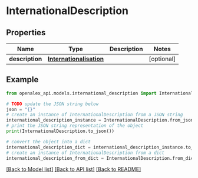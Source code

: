 # InternationalDescription


## Properties

Name | Type | Description | Notes
------------ | ------------- | ------------- | -------------
**description** | [**Internationalisation**](Internationalisation.md) |  | [optional] 

## Example

```python
from openalex_api.models.international_description import InternationalDescription

# TODO update the JSON string below
json = "{}"
# create an instance of InternationalDescription from a JSON string
international_description_instance = InternationalDescription.from_json(json)
# print the JSON string representation of the object
print(InternationalDescription.to_json())

# convert the object into a dict
international_description_dict = international_description_instance.to_dict()
# create an instance of InternationalDescription from a dict
international_description_from_dict = InternationalDescription.from_dict(international_description_dict)
```
[[Back to Model list]](../README.md#documentation-for-models) [[Back to API list]](../README.md#documentation-for-api-endpoints) [[Back to README]](../README.md)


